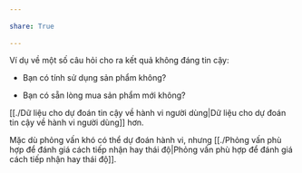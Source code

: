 ---  
share: True  
---  
Ví dụ về một số câu hỏi cho ra kết quả không đáng tin cậy:  
- Bạn có tính sử dụng sản phẩm không?  
- Bạn có sẵn lòng mua sản phẩm mới không?  
  
[[./Dữ liệu cho dự đoán tin cậy về hành vi người dùng|Dữ liệu cho dự đoán tin cậy về hành vi người dùng]] hơn.  
  
Mặc dù phỏng vấn khó có thể dự đoán hành vi, nhưng [[./Phỏng vấn phù hợp để đánh giá cách tiếp nhận hay thái độ|Phỏng vấn phù hợp để đánh giá cách tiếp nhận hay thái độ]].  
